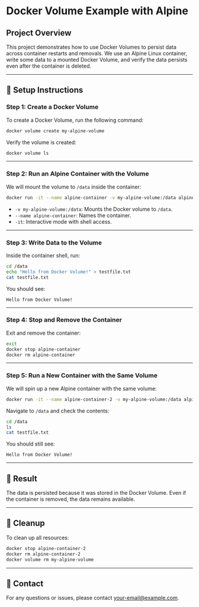 
# Docker Volume Example with Alpine

## Project Overview
This project demonstrates how to use Docker Volumes to persist data across container restarts and removals. We use an Alpine Linux container, write some data to a mounted Docker Volume, and verify the data persists even after the container is deleted.

---

## 🚀 Setup Instructions

### Step 1: Create a Docker Volume
To create a Docker Volume, run the following command:
```bash
docker volume create my-alpine-volume
```

Verify the volume is created:
```bash
docker volume ls
```

---

### Step 2: Run an Alpine Container with the Volume
We will mount the volume to `/data` inside the container:
```bash
docker run -it --name alpine-container -v my-alpine-volume:/data alpine /bin/sh
```

- `-v my-alpine-volume:/data`: Mounts the Docker volume to `/data`.
- `--name alpine-container`: Names the container.
- `-it`: Interactive mode with shell access.

---

### Step 3: Write Data to the Volume
Inside the container shell, run:
```sh
cd /data
echo "Hello from Docker Volume!" > testfile.txt
cat testfile.txt
```

You should see:
```
Hello from Docker Volume!
```

---

### Step 4: Stop and Remove the Container
Exit and remove the container:
```sh
exit
docker stop alpine-container
docker rm alpine-container
```

---

### Step 5: Run a New Container with the Same Volume
We will spin up a new Alpine container with the same volume:
```bash
docker run -it --name alpine-container-2 -v my-alpine-volume:/data alpine /bin/sh
```

Navigate to `/data` and check the contents:
```sh
cd /data
ls
cat testfile.txt
```

You should still see:
```
Hello from Docker Volume!
```

---

## 📝 Result
The data is persisted because it was stored in the Docker Volume. Even if the container is removed, the data remains available.

---

## 🧹 Cleanup
To clean up all resources:
```bash
docker stop alpine-container-2
docker rm alpine-container-2
docker volume rm my-alpine-volume
```

---

## 📧 Contact
For any questions or issues, please contact [your-email@example.com](mailto:your-email@example.com).
